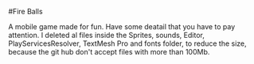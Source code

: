 #Fire Balls

A mobile game made for fun.
Have some deatail that you have to pay attention. I deleted al files inside the Sprites, sounds, Editor, PlayServicesResolver, TextMesh Pro and fonts folder, to reduce the size, because the git hub don't accept files with more than 100Mb.

